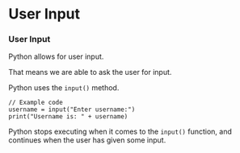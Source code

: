 # User Input

### User Input

Python allows for user input.

That means we are able to ask the user for input.

Python uses the `input()` method.

```
// Example code
username = input("Enter username:")
print("Username is: " + username)
```

Python stops executing when it comes to the `input()` function, and continues when the user has given some input.
